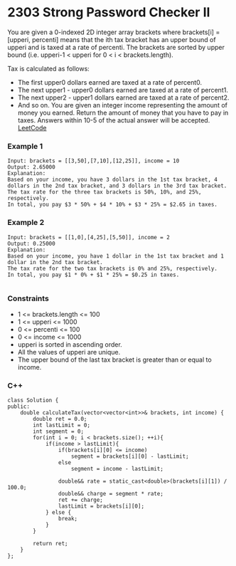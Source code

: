 # 2303 Strong Password Checker II

You are given a 0-indexed 2D integer array brackets where brackets[i] = [upperi, percenti] means that the ith tax bracket has an upper bound of upperi and is taxed at a rate of percenti. The brackets are sorted by upper bound (i.e. upperi-1 < upperi for 0 < i < brackets.length).

Tax is calculated as follows:

* The first upper0 dollars earned are taxed at a rate of percent0.
* The next upper1 - upper0 dollars earned are taxed at a rate of percent1.
* The next upper2 - upper1 dollars earned are taxed at a rate of percent2.
* And so on. 
You are given an integer income representing the amount of money you earned. Return the amount of money that you have to pay in taxes. Answers within 10-5 of the actual answer will be accepted.
[LeetCode](https://leetcode.cn/problems/calculate-amount-paid-in-taxes/)


### Example 1

```
Input: brackets = [[3,50],[7,10],[12,25]], income = 10
Output: 2.65000
Explanation:
Based on your income, you have 3 dollars in the 1st tax bracket, 4 dollars in the 2nd tax bracket, and 3 dollars in the 3rd tax bracket.
The tax rate for the three tax brackets is 50%, 10%, and 25%, respectively.
In total, you pay $3 * 50% + $4 * 10% + $3 * 25% = $2.65 in taxes.
```

### Example 2

```
Input: brackets = [[1,0],[4,25],[5,50]], income = 2
Output: 0.25000
Explanation:
Based on your income, you have 1 dollar in the 1st tax bracket and 1 dollar in the 2nd tax bracket.
The tax rate for the two tax brackets is 0% and 25%, respectively.
In total, you pay $1 * 0% + $1 * 25% = $0.25 in taxes.
 
```

### Constraints

* 1 <= brackets.length <= 100
* 1 <= upperi <= 1000
* 0 <= percenti <= 100
* 0 <= income <= 1000
* upperi is sorted in ascending order.
* All the values of upperi are unique.
* The upper bound of the last tax bracket is greater than or equal to income.

### C++ 

```
class Solution {
public:
    double calculateTax(vector<vector<int>>& brackets, int income) {
        double ret = 0.0;
        int lastLimit = 0;
        int segment = 0;
        for(int i = 0; i < brackets.size(); ++i){
            if(income > lastLimit){
                if(brackets[i][0] <= income)
                    segment = brackets[i][0] - lastLimit;
                else
                    segment = income - lastLimit;

                double&& rate = static_cast<double>(brackets[i][1]) / 100.0;
                double&& charge = segment * rate;
                ret += charge;
                lastLimit = brackets[i][0];
            } else {
                break;
            }
        }

        return ret;
    }
};
```